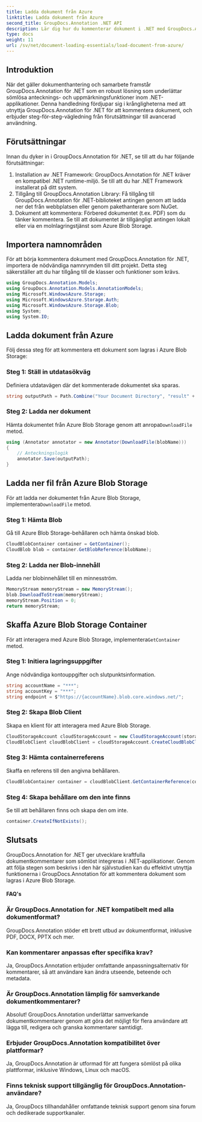```yaml
---
title: Ladda dokument från Azure
linktitle: Ladda dokument från Azure
second_title: GroupDocs.Annotation .NET API
description: Lär dig hur du kommenterar dokument i .NET med GroupDocs.Annotation. Steg-för-steg handledning för sömlös integration med Azure Blob Storage.
type: docs
weight: 11
url: /sv/net/document-loading-essentials/load-document-from-azure/
---
```

## Introduktion
När det gäller dokumenthantering och samarbete framstår GroupDocs.Annotation för .NET som en robust lösning som underlättar sömlösa antecknings- och uppmärkningsfunktioner inom .NET-applikationer. Denna handledning fördjupar sig i krångligheterna med att utnyttja GroupDocs.Annotation för .NET för att kommentera dokument, och erbjuder steg-för-steg-vägledning från förutsättningar till avancerad användning.
## Förutsättningar
Innan du dyker in i GroupDocs.Annotation för .NET, se till att du har följande förutsättningar:
1. Installation av .NET Framework: GroupDocs.Annotation för .NET kräver en kompatibel .NET runtime-miljö. Se till att du har .NET Framework installerat på ditt system.
2. Tillgång till GroupDocs.Annotation Library: Få tillgång till GroupDocs.Annotation för .NET-biblioteket antingen genom att ladda ner det från webbplatsen eller genom pakethanterare som NuGet.
3. Dokument att kommentera: Förbered dokumentet (t.ex. PDF) som du tänker kommentera. Se till att dokumentet är tillgängligt antingen lokalt eller via en molnlagringstjänst som Azure Blob Storage.

## Importera namnområden
För att börja kommentera dokument med GroupDocs.Annotation för .NET, importera de nödvändiga namnrymden till ditt projekt. Detta steg säkerställer att du har tillgång till de klasser och funktioner som krävs.
```csharp
using GroupDocs.Annotation.Models;
using GroupDocs.Annotation.Models.AnnotationModels;
using Microsoft.WindowsAzure.Storage;
using Microsoft.WindowsAzure.Storage.Auth;
using Microsoft.WindowsAzure.Storage.Blob;
using System;
using System.IO;
```

## Ladda dokument från Azure
Följ dessa steg för att kommentera ett dokument som lagras i Azure Blob Storage:
### Steg 1: Ställ in utdatasökväg
Definiera utdatavägen där det kommenterade dokumentet ska sparas.
```csharp
string outputPath = Path.Combine("Your Document Directory", "result" + Path.GetExtension("input.pdf"));
```
### Steg 2: Ladda ner dokument
 Hämta dokumentet från Azure Blob Storage genom att anropa`DownloadFile` metod.
```csharp
using (Annotator annotator = new Annotator(DownloadFile(blobName)))
{
    // Anteckningslogik
    annotator.Save(outputPath);
}
```
## Ladda ner fil från Azure Blob Storage
 För att ladda ner dokumentet från Azure Blob Storage, implementera`DownloadFile` metod.
### Steg 1: Hämta Blob
Gå till Azure Blob Storage-behållaren och hämta önskad blob.
```csharp
CloudBlobContainer container = GetContainer();
CloudBlob blob = container.GetBlobReference(blobName);
```
### Steg 2: Ladda ner Blob-innehåll
Ladda ner blobinnehållet till en minnesström.
```csharp
MemoryStream memoryStream = new MemoryStream();
blob.DownloadToStream(memoryStream);
memoryStream.Position = 0;
return memoryStream;
```
## Skaffa Azure Blob Storage Container
 För att interagera med Azure Blob Storage, implementera`GetContainer` metod.
### Steg 1: Initiera lagringsuppgifter
Ange nödvändiga kontouppgifter och slutpunktsinformation.
```csharp
string accountName = "***";
string accountKey = "***";
string endpoint = $"https://{accountName}.blob.core.windows.net/";
```
### Steg 2: Skapa Blob Client
Skapa en klient för att interagera med Azure Blob Storage.
```csharp
CloudStorageAccount cloudStorageAccount = new CloudStorageAccount(storageCredentials, new Uri(endpoint), null, null, null);
CloudBlobClient cloudBlobClient = cloudStorageAccount.CreateCloudBlobClient();
```
### Steg 3: Hämta containerreferens
Skaffa en referens till den angivna behållaren.
```csharp
CloudBlobContainer container = cloudBlobClient.GetContainerReference(containerName);
```
### Steg 4: Skapa behållare om den inte finns
Se till att behållaren finns och skapa den om inte.
```csharp
container.CreateIfNotExists();
```

## Slutsats
GroupDocs.Annotation for .NET ger utvecklare kraftfulla dokumentkommentarer som sömlöst integreras i .NET-applikationer. Genom att följa stegen som beskrivs i den här självstudien kan du effektivt utnyttja funktionerna i GroupDocs.Annotation för att kommentera dokument som lagras i Azure Blob Storage.
#### FAQ's
### Är GroupDocs.Annotation for .NET kompatibelt med alla dokumentformat?
GroupDocs.Annotation stöder ett brett utbud av dokumentformat, inklusive PDF, DOCX, PPTX och mer.
### Kan kommentarer anpassas efter specifika krav?
Ja, GroupDocs.Annotation erbjuder omfattande anpassningsalternativ för kommentarer, så att användare kan ändra utseende, beteende och metadata.
### Är GroupDocs.Annotation lämplig för samverkande dokumentkommentarer?
Absolut! GroupDocs.Annotation underlättar samverkande dokumentkommentarer genom att göra det möjligt för flera användare att lägga till, redigera och granska kommentarer samtidigt.
### Erbjuder GroupDocs.Annotation kompatibilitet över plattformar?
Ja, GroupDocs.Annotation är utformad för att fungera sömlöst på olika plattformar, inklusive Windows, Linux och macOS.
### Finns teknisk support tillgänglig för GroupDocs.Annotation-användare?
Ja, GroupDocs tillhandahåller omfattande teknisk support genom sina forum och dedikerade supportkanaler.
